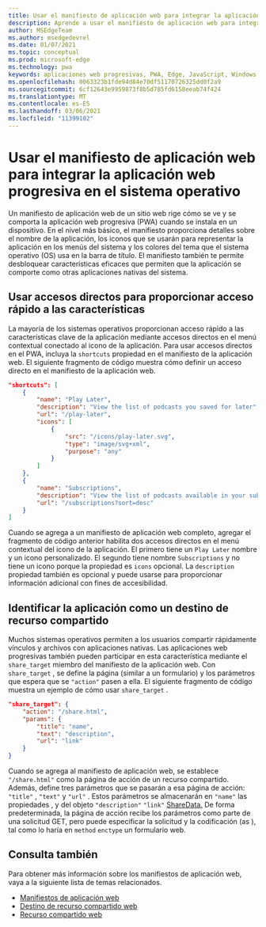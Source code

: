 ```yaml
---
title: Usar el manifiesto de aplicación web para integrar la aplicación web progresiva en el sistema operativo
description: Aprende a usar el manifiesto de aplicación web para integrar la aplicación web progresiva en el sistema operativo.
author: MSEdgeTeam
ms.author: msedgedevrel
ms.date: 01/07/2021
ms.topic: conceptual
ms.prod: microsoft-edge
ms.technology: pwa
keywords: aplicaciones web progresivas, PWA, Edge, JavaScript, Windows, UWP, Microsoft Store
ms.openlocfilehash: 0063323b1fde94d84e70df51170726325dd0f2a9
ms.sourcegitcommit: 6cf12643e9959873f8b5d785fd6158eeab74f424
ms.translationtype: MT
ms.contentlocale: es-ES
ms.lasthandoff: 03/06/2021
ms.locfileid: "11399102"
---
```

# <a name="use-the-web-app-manifest-to-integrate-your-progressive-web-app-into-the-operating-system"></a>Usar el manifiesto de aplicación web para integrar la aplicación web progresiva en el sistema operativo

Un manifiesto de aplicación web de un sitio web rige cómo se ve y se comporta la aplicación web progresiva \(PWA\) cuando se instala en un dispositivo.  En el nivel más básico, el manifiesto proporciona detalles sobre el nombre de la aplicación, los iconos que se usarán para representar la aplicación en los menús del sistema y los colores del tema que el sistema operativo \(OS\) usa en la barra de título.  El manifiesto también te permite desbloquear características eficaces que permiten que la aplicación se comporte como otras aplicaciones nativas del sistema.  

## <a name="use-shortcuts-to-provide-quick-access-to-features"></a>Usar accesos directos para proporcionar acceso rápido a las características  

La mayoría de los sistemas operativos proporcionan acceso rápido a las características clave de la aplicación mediante accesos directos en el menú contextual conectado al icono de la aplicación.  Para usar accesos directos en el PWA, incluya la `shortcuts` propiedad en el manifiesto de la aplicación web.  El siguiente fragmento de código muestra cómo definir un acceso directo en el manifiesto de la aplicación web.  

```json
"shortcuts": [
    {
        "name": "Play Later",
        "description": "View the list of podcasts you saved for later",
        "url": "/play-later",
        "icons": [
            {
                "src": "/icons/play-later.svg",
                "type": "image/svg+xml",
                "purpose": "any"
            }
        ]
    },
    {
        "name": "Subscriptions",
        "description": "View the list of podcasts available in your subscription",
        "url": "/subscriptions?sort=desc"
    }
]
```  

Cuando se agrega a un manifiesto de aplicación web completo, agregar el fragmento de código anterior habilita dos accesos directos en el menú contextual del icono de la aplicación.  El primero tiene un `Play Later` nombre y un icono personalizado.  El segundo tiene nombre `Subscriptions` y no tiene un icono porque la propiedad es `icons` opcional.  La `description` propiedad también es opcional y puede usarse para proporcionar información adicional con fines de accesibilidad.  

## <a name="identify-your-app-as-a-share-target"></a>Identificar la aplicación como un destino de recurso compartido

Muchos sistemas operativos permiten a los usuarios compartir rápidamente vínculos y archivos con aplicaciones nativas. Las aplicaciones web progresivas también pueden participar en esta característica mediante el `share_target` miembro del manifiesto de la aplicación web.  Con `share_target` , se define la página \(similar a un formulario\) y los parámetros que espera que se `"action"` pasen a ella.  El siguiente fragmento de código muestra un ejemplo de cómo usar `share_target` .

```json
"share_target": {
    "action": "/share.html",
    "params": {
        "title": "name",
        "text": "description",
        "url": "link"
    }
}
```

Cuando se agrega al manifiesto de aplicación web, se establece `"/share.html"` como la página de acción de un recurso compartido. Además, define tres parámetros que se pasarán a esa página de acción: `"title"` , `"text"` y `"url"` .  Estos parámetros se almacenarán en `"name"` las propiedades , y del objeto `"description"` `"link"` [ShareData.][GitHubWicgWebShareDomSharedata]  De forma predeterminada, la página de acción recibe los parámetros como parte de una solicitud GET, pero puede especificar la solicitud y la codificación \(as \), tal como lo haría en `method` `enctype` un formulario web.

## <a name="see-also"></a>Consulta también  

Para obtener más información sobre los manifiestos de aplicación web, vaya a la siguiente lista de temas relacionados.  

*   [Manifiestos de aplicación web][MDNWebAppManifests]  
*   [Destino de recurso compartido web][GitHubWicgWebShareTarget]
*   [Recurso compartido web][GithubW3cWebShare]
    
<!-- links -->  

[MDNWebAppManifests]: https://developer.mozilla.org/docs/Web/Manifest "Manifiestos de aplicación web | MDN"  

[GitHubWicgWebShareTarget]: https://wicg.github.io/web-share-target "Api de destino de recurso compartido web | WICG"
[GitHubWicgWebShareDomSharedata]: https://wicg.github.io/web-share#dom-sharedata "Diccionario de ShareData: API de recurso compartido web | WICG"  

[GithubW3cWebShare]: https://w3c.github.io/web-share/ "Api de uso compartido web | WICG"
